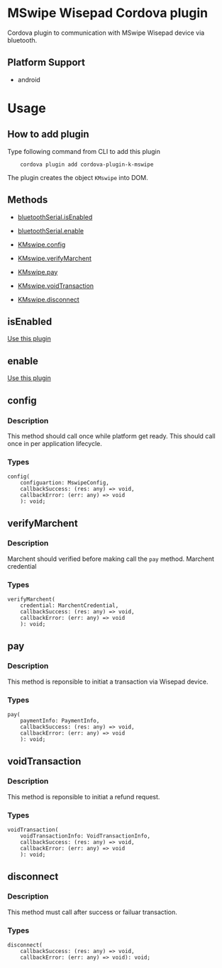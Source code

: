# MSwipe Wisepad Cordova plugin
Cordova plugin to communication with MSwipe Wisepad device via bluetooth.

## Platform Support
* android

# Usage

## How to add plugin
Type following command from CLI to add this plugin

```
    cordova plugin add cordova-plugin-k-mswipe
```

The plugin creates the object `KMswipe` into DOM.

## Methods

- [bluetoothSerial.isEnabled](#isEnabled)
- [bluetoothSerial.enable](#enable)


- [KMswipe.config](#config)
- [KMswipe.verifyMarchent](#verifyMarchent)
- [KMswipe.pay](#pay)
- [KMswipe.voidTransaction](#voidTransaction)
- [KMswipe.disconnect](#disconnect)



## isEnabled

[Use this plugin ](https://github.com/don/BluetoothSerial#isenabled)

## enable

[Use this plugin ](https://github.com/don/BluetoothSerial#enable)

## config

### Description

This method should call once while platform get ready. This should call once in per application lifecycle.

### Types

```
config(
    configuartion: MswipeConfig, 
    callbackSuccess: (res: any) => void, 
    callbackError: (err: any) => void
    ): void;
```

## verifyMarchent

### Description

Marchent should verified before making call the `pay` method. Marchent credential

### Types

```
verifyMarchent(
    credential: MarchentCredential,
    callbackSuccess: (res: any) => void,
    callbackError: (err: any) => void
    ): void;
```

## pay

### Description

This method is reponsible to initiat a transaction via Wisepad device.

### Types

```
pay(
    paymentInfo: PaymentInfo,
    callbackSuccess: (res: any) => void,
    callbackError: (err: any) => void
    ): void;
```

## voidTransaction

### Description

This method is reponsible to initiat a refund request.

### Types

```
voidTransaction(
    voidTransactionInfo: VoidTransactionInfo,
    callbackSuccess: (res: any) => void,
    callbackError: (err: any) => void
    ): void;
```

## disconnect

### Description

This method must call after success or failuar transaction.

### Types

```
disconnect(
    callbackSuccess: (res: any) => void,
    callbackError: (err: any) => void): void;
```